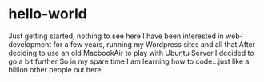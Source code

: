 # hello-world
Just getting started, nothing to see here
I have been interested in web-development for a few years, running my Wordpress sites and all that
After deciding to use an old MacbookAir to play with Ubuntu Server I decided to go a bit further
So in my spare time I am learning how to code...just like a billion other people out here
